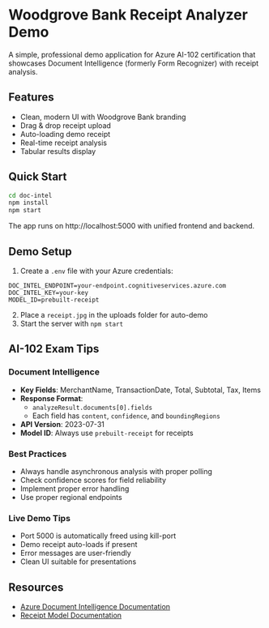 # Woodgrove Bank Receipt Analyzer Demo

A simple, professional demo application for Azure AI-102 certification that showcases Document Intelligence (formerly Form Recognizer) with receipt analysis.

## Features

- Clean, modern UI with Woodgrove Bank branding
- Drag & drop receipt upload
- Auto-loading demo receipt
- Real-time receipt analysis
- Tabular results display

## Quick Start

```bash
cd doc-intel
npm install
npm start
```

The app runs on http://localhost:5000 with unified frontend and backend.

## Demo Setup

1. Create a `.env` file with your Azure credentials:
```
DOC_INTEL_ENDPOINT=your-endpoint.cognitiveservices.azure.com
DOC_INTEL_KEY=your-key
MODEL_ID=prebuilt-receipt
```

2. Place a `receipt.jpg` in the uploads folder for auto-demo
3. Start the server with `npm start`

## AI-102 Exam Tips

### Document Intelligence
- **Key Fields**: MerchantName, TransactionDate, Total, Subtotal, Tax, Items
- **Response Format**: 
  - `analyzeResult.documents[0].fields`
  - Each field has `content`, `confidence`, and `boundingRegions`
- **API Version**: 2023-07-31
- **Model ID**: Always use `prebuilt-receipt` for receipts

### Best Practices
- Always handle asynchronous analysis with proper polling
- Check confidence scores for field reliability
- Implement proper error handling
- Use proper regional endpoints

### Live Demo Tips
- Port 5000 is automatically freed using kill-port
- Demo receipt auto-loads if present
- Error messages are user-friendly
- Clean UI suitable for presentations

## Resources
- [Azure Document Intelligence Documentation](https://learn.microsoft.com/azure/ai-services/document-intelligence/)
- [Receipt Model Documentation](https://learn.microsoft.com/azure/ai-services/document-intelligence/prebuilt/receipt) 